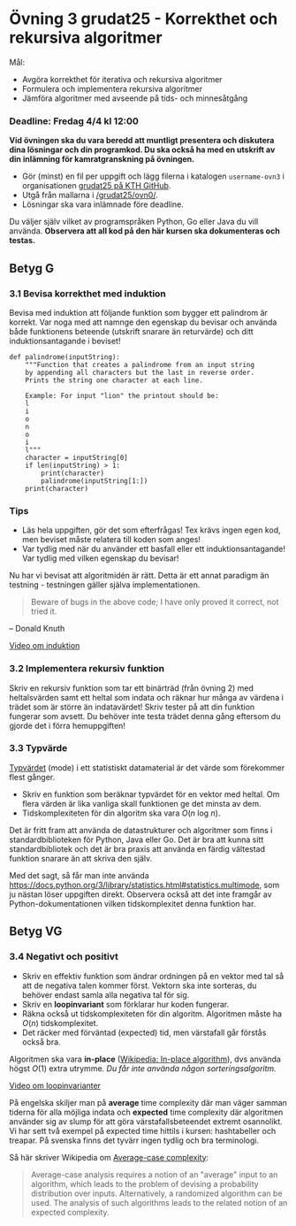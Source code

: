 # Övning 3 grudat25 - Korrekthet och rekursiva algoritmer

Mål:
- Avgöra korrekthet för iterativa och rekursiva algoritmer
- Formulera och implementera rekursiva algoritmer
- Jämföra algoritmer med avseende på tids- och minnesåtgång

### Deadline: Fredag 4/4 kl 12:00

**Vid övningen ska du vara beredd att muntligt presentera och diskutera dina lösningar och din programkod. Du ska också ha med en utskrift av din inlämning för kamratgranskning på övningen.**

- Gör (minst) en fil per uppgift och lägg filerna i katalogen <code>username-ovn3</code> i organisationen [grudat25 på KTH GitHub](https://gits-15.sys.kth.se/grudat25).
- Utgå från mallarna i [/grudat25/ovn0/](https://github.com/isakemma/grudat/tree/master/ovn0).
- Lösningar ska vara inlämnade före deadline.

Du väljer själv vilket av programspråken Python, Go eller Java du vill använda.
**Observera att all kod på den här kursen ska dokumenteras och testas.**

## Betyg G
### 3.1 Bevisa korrekthet med induktion 
Bevisa med induktion att följande funktion som bygger ett palindrom är korrekt. 
Var noga med att namnge den egenskap du bevisar och använda både funktionens beteende (utskrift snarare än returvärde) och ditt induktionsantagande i beviset!

```python=
def palindrome(inputString):
    """Function that creates a palindrome from an input string 
    by appending all characters but the last in reverse order.
    Prints the string one character at each line. 
    
    Example: For input "lion" the printout should be:
    l
    i
    o
    n
    o
    i
    l"""
    character = inputString[0]
    if len(inputString) > 1:
        print(character)
        palindrome(inputString[1:])
    print(character)
```

### Tips
- Läs hela uppgiften, gör det som efterfrågas! Tex krävs ingen egen kod, men beviset måste relatera till koden som anges!
- Var tydlig med när du använder ett basfall eller ett induktionsantagande! Var tydlig med vilken egenskap du bevisar!

Nu har vi bevisat att algoritmidén är rätt. Detta är ett annat paradigm än testning - testningen gäller själva implementationen. 

> Beware of bugs in the above code; I have only proved it correct, not tried it.

&ndash; Donald Knuth

[Video om induktion](https://www.youtube.com/watch?v=x8dmvJIF-MI)

### 3.2 Implementera rekursiv funktion
Skriv en rekursiv funktion som tar ett binärträd (från övning 2) med heltalsvärden samt ett heltal som indata och räknar hur många av värdena i trädet som är större än indatavärdet! Skriv tester på att din funktion fungerar som avsett. Du behöver inte testa trädet denna gång eftersom du gjorde det i förra hemuppgiften!

### 3.3 Typvärde

[Typvärdet](https://sv.wikipedia.org/wiki/Typv%C3%A4rde) (mode)
i ett statistiskt datamaterial är det värde som förekommer flest gånger.

- Skriv en funktion som beräknar typvärdet för en vektor med heltal.
  Om flera värden är lika vanliga skall funktionen ge det minsta av dem.
- Tidskomplexiteten för din algoritm ska vara *O*(*n*&nbsp;log&nbsp;*n*).

Det är fritt fram att använda de datastrukturer och algoritmer
som finns i standardbiblioteken för Python, Java eller Go.
Det är bra att kunna sitt standardbibliotek och det är bra praxis att använda en färdig vältestad funktion
snarare än att skriva den själv.

Med det sagt, så får man inte använda https://docs.python.org/3/library/statistics.html#statistics.multimode,
som ju nästan löser uppgiften direkt.
Observera också att det inte framgår av Python-dokumentationen vilken tidskomplexitet denna funktion har.


## Betyg VG
### 3.4 Negativt och positivt

- Skriv en effektiv funktion som ändrar ordningen på en vektor med tal så att de negativa talen kommer först.
  Vektorn ska inte sorteras, du behöver endast samla alla negativa tal för sig.
- Skriv en **loopinvariant** som förklarar hur koden fungerar.
- Räkna också ut tidskomplexiteten för din algoritm. Algoritmen måste ha *O*(*n*) tidskomplexitet.
- Det räcker med förväntad (expected) tid, men värstafall går förstås också bra.

Algoritmen ska vara **in-place** ([Wikipedia: In-place algorithm](https://en.wikipedia.org/wiki/In-place_algorithm)),
dvs använda högst *O*(1) extra utrymme. *Du får inte använda någon sorteringsalgoritm.*

[Video om loopinvarianter](https://www.youtube.com/watch?v=vVdDyI1PIUU)

På engelska skiljer man på **average** time complexity där man väger samman tiderna för alla möjliga indata och  **expected** time complexity där algoritmen använder sig av slump för att göra värstafallsbeteendet extremt osannolikt. Vi har sett två exempel på expected time hittils i kursen: hashtabeller och treapar. På svenska finns det tyvärr ingen tydlig och bra terminologi.

Så här skriver Wikipedia om [Average-case complexity](https://en.wikipedia.org/wiki/Average-case_complexity):

> Average-case analysis requires a notion of an "average" input to an algorithm,
> which leads to the problem of devising a probability distribution over inputs.
> Alternatively, a randomized algorithm can be used.
> The analysis of such algorithms leads to the related notion of an expected complexity.






